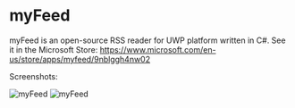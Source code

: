 # myFeed
myFeed is an open-source RSS reader for UWP platform written in C#. 
See it in the Microsoft Store: https://www.microsoft.com/en-us/store/apps/myfeed/9nblggh4nw02

Screenshots:

![myFeed](https://store-images.s-microsoft.com/image/apps.25027.13510798887482953.fb9d65cc-4efe-451c-beef-c0eef938dde9.e2623b67-86cd-4a4e-9709-3c80fdec4f76?w=580&h=326&q=60&mode=letterbox&background=black)
![myFeed](https://store-images.s-microsoft.com/image/apps.25027.13510798887482953.fb9d65cc-4efe-451c-beef-c0eef938dde9.e2623b67-86cd-4a4e-9709-3c80fdec4f76?w=580&h=326&q=60&mode=letterbox&background=black)
